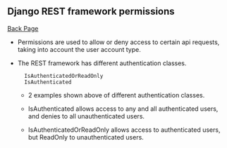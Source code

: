 ## Django REST framework permissions

[Back Page](/401-notes.md)

- Permissions are used to allow or deny access to certain api requests, taking into account the user account type.

- The REST framework has different authentication classes.
        
        IsAuthenticatedOrReadOnly
        IsAuthenticated

    - 2 examples shown above of different authentication classes. 
    - IsAuthenticated allows access to any and all authenticated users, and denies to all unauthenticated users.

    - IsAuthenticatedOrReadOnly allows access to authenticated users, but ReadOnly to unauthenticated users.